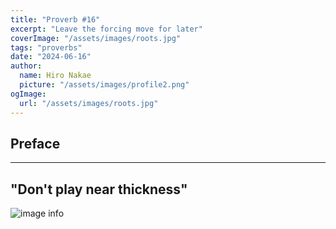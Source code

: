 ```yaml
---
title: "Proverb #16"
excerpt: "Leave the forcing move for later"
coverImage: "/assets/images/roots.jpg"
tags: "proverbs"
date: "2024-06-16"
author:
  name: Hiro Nakae
  picture: "/assets/images/profile2.png"
ogImage:
  url: "/assets/images/roots.jpg"
---
```


## Preface

---

## "Don't play near thickness"

![image info](/assets/blog/proverb19/DontApproachThickness.PNG)

